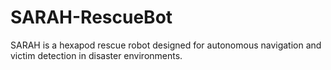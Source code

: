 # SARAH-RescueBot
SARAH is a hexapod rescue robot designed for autonomous navigation and victim detection in disaster environments.
